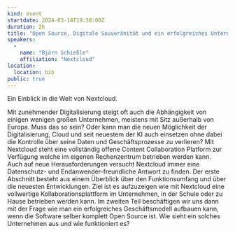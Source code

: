 ```yaml
---
kind: event
startdate: 2024-03-14T19:30:00Z
duration: 2h
title: "Open Source, Digitale Souveränität und ein erfolgreiches Unternehmen... passt das alles zusammen?"
speakers:
  -
    name: "Björn Schießle"
    affiliation: "Nextcloud"
location:
  location: bib
public: true
---
```

Ein Einblick in die Welt von Nextcloud.

Mit zunehmender Digitalisierung steigt oft auch die Abhängigkeit von einigen wenigen großen Unternehmen, meistens mit Sitz außerhalb von Europa. Muss das so sein? Oder kann man die neuen Möglichkeit der Digitalisierung, Cloud und seit neuestem der KI auch einsetzen ohne dabei die Kontrolle über seine Daten und Geschäftsprozesse zu verlieren? Mit Nextcloud steht eine vollständig offene Content Collaboration Platform zur Verfügung welche im eigenen Rechenzentrum betrieben werden kann. Auch auf neue Herausforderungen versucht Nextcloud immer eine Datenschutz- und Endanwender-freundliche Antwort zu finden. Der erste Abschnitt besteht aus einem Überblick über den Funktionsumfang und über die neuesten Entwicklungen. Ziel ist es  aufzuzeigen wie mit Nextcloud eine vollwertige Kollaborationsplattform im Unternehmen, in der Schule oder zu Hause betrieben werden kann. Im zweiten Teil beschäftigen wir uns dann mit der Frage wie man ein erfolgreiches Geschäftsmodell aufbauen kann, wenn die Software selber komplett Open Source ist. Wie sieht ein solches Unternehmen aus und wie funktioniert es?
